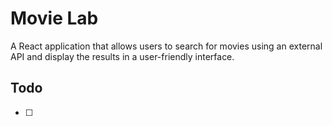 # Movie Lab
A React application that allows users to search for movies using an external API and display the results in a user-friendly interface.


## Todo
- [ ] 